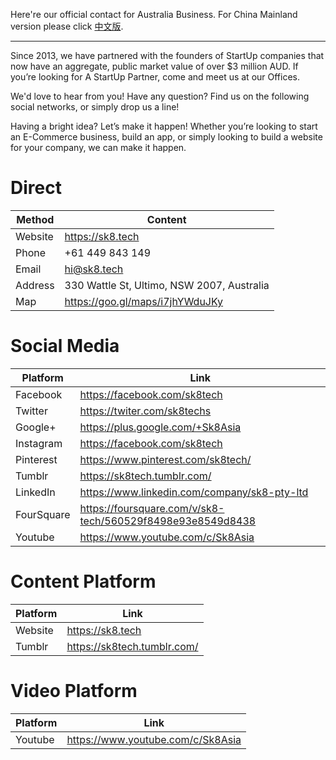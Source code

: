Here're our official contact for Australia Business. For China Mainland version please click [中文版](/cn/introduction/contact.md).

---

Since 2013, we have partnered with the founders of StartUp companies that now have an aggregate, public market value of over $3 million AUD. If you’re looking for A StartUp Partner, come and meet us at our Offices.

We'd love to hear from you! Have any question? Find us on the following social networks, or simply drop us a line!

Having a bright idea? Let’s make it happen! Whether you’re looking to start an E-Commerce business, build an app, or simply looking to build a website for your company, we can make it happen. 

# Direct

|Method|Content|
|-|-|
|Website|https://sk8.tech|
|Phone|+61 449 843 149|
|Email|hi@sk8.tech|
|Address| 330 Wattle St, Ultimo, NSW 2007, Australia|
|Map|https://goo.gl/maps/i7jhYWduJKy|

# Social Media

|Platform|Link|
|-|-|
|Facebook|https://facebook.com/sk8tech|
|Twitter|https://twiter.com/sk8techs|
|Google+|https://plus.google.com/+Sk8Asia|
|Instagram|https://facebook.com/sk8tech|
|Pinterest|https://www.pinterest.com/sk8tech/|
|Tumblr|https://sk8tech.tumblr.com/|
|LinkedIn|https://www.linkedin.com/company/sk8-pty-ltd|
|FourSquare|https://foursquare.com/v/sk8-tech/560529f8498e93e8549d8438|
|Youtube|https://www.youtube.com/c/Sk8Asia|

# Content Platform

|Platform|Link|
|-|-|
|Website|https://sk8.tech|
|Tumblr|https://sk8tech.tumblr.com/|

# Video Platform

|Platform|Link|
|-|-|
|Youtube|https://www.youtube.com/c/Sk8Asia|